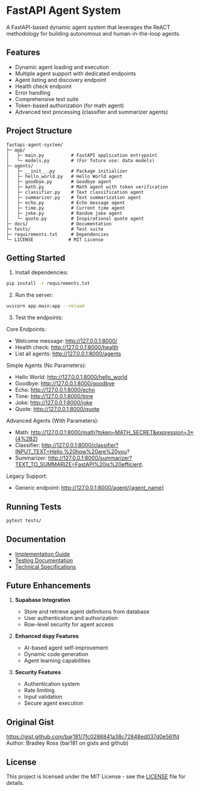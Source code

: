 # FastAPI Agent System

A FastAPI-based dynamic agent system that leverages the ReACT methodology for building autonomous and human-in-the-loop agents.

## Features
- Dynamic agent loading and execution
- Multiple agent support with dedicated endpoints
- Agent listing and discovery endpoint
- Health check endpoint
- Error handling
- Comprehensive test suite
- Token-based authorization (for math agent)
- Advanced text processing (classifier and summarizer agents)

## Project Structure
```
fastapi-agent-system/
├─ app/
│   ├─ main.py          # FastAPI application entrypoint
│   └─ models.py        # (For future use: data models)
├─ agents/
│   ├─ __init__.py      # Package initializer
│   ├─ hello_world.py   # Hello World agent
│   ├─ goodbye.py       # Goodbye agent
│   ├─ math.py          # Math agent with token verification
│   ├─ classifier.py    # Text classification agent
│   ├─ summarizer.py    # Text summarization agent
│   ├─ echo.py          # Echo message agent
│   ├─ time.py          # Current time agent
│   ├─ joke.py          # Random joke agent
│   └─ quote.py         # Inspirational quote agent
├─ docs/                # Documentation
├─ tests/               # Test suite
├─ requirements.txt     # Dependencies
└─ LICENSE             # MIT License
```

## Getting Started

1. Install dependencies:
```bash
pip install -r requirements.txt
```

2. Run the server:
```bash
uvicorn app.main:app --reload
```

3. Test the endpoints:

Core Endpoints:
- Welcome message: http://127.0.0.1:8000/
- Health check: http://127.0.0.1:8000/health
- List all agents: http://127.0.0.1:8000/agents

Simple Agents (No Parameters):
- Hello World: http://127.0.0.1:8000/hello_world
- Goodbye: http://127.0.0.1:8000/goodbye
- Echo: http://127.0.0.1:8000/echo
- Time: http://127.0.0.1:8000/time
- Joke: http://127.0.0.1:8000/joke
- Quote: http://127.0.0.1:8000/quote

Advanced Agents (With Parameters):
- Math: http://127.0.0.1:8000/math?token=MATH_SECRET&expression=3*(4%2B2)
- Classifier: http://127.0.0.1:8000/classifier?INPUT_TEXT=Hello,%20how%20are%20you?
- Summarizer: http://127.0.0.1:8000/summarizer?TEXT_TO_SUMMARIZE=FastAPI%20is%20efficient.

Legacy Support:
- Generic endpoint: http://127.0.0.1:8000/agent/{agent_name}

## Running Tests
```bash
pytest tests/
```

## Documentation
- [Implementation Guide](docs/Implementation_Guide.md)
- [Testing Documentation](docs/Testing_and_Validation.md)
- [Technical Specifications](docs/Technical_Specifications.md)

## Future Enhancements
1. **Supabase Integration**
   - Store and retrieve agent definitions from database
   - User authentication and authorization
   - Row-level security for agent access

2. **Enhanced dspy Features**
   - AI-based agent self-improvement
   - Dynamic code generation
   - Agent learning capabilities

3. **Security Features**
   - Authentication system
   - Rate limiting
   - Input validation
   - Secure agent execution

## Original Gist
https://gist.github.com/bar181/7fc0286841a38c72848ed037d0e561fd
Author: Bradley Ross (bar181 on gists and github)

## License
This project is licensed under the MIT License - see the [LICENSE](LICENSE) file for details.
